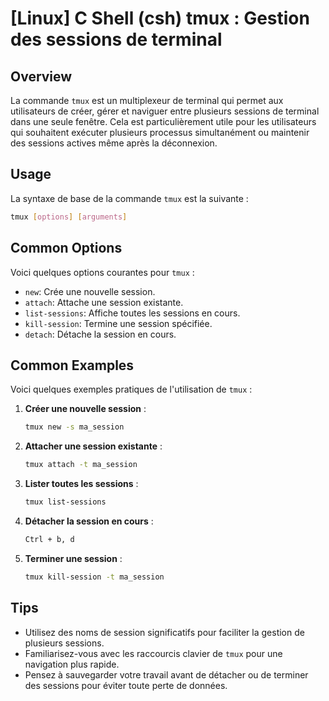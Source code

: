 # [Linux] C Shell (csh) tmux : Gestion des sessions de terminal

## Overview
La commande `tmux` est un multiplexeur de terminal qui permet aux utilisateurs de créer, gérer et naviguer entre plusieurs sessions de terminal dans une seule fenêtre. Cela est particulièrement utile pour les utilisateurs qui souhaitent exécuter plusieurs processus simultanément ou maintenir des sessions actives même après la déconnexion.

## Usage
La syntaxe de base de la commande `tmux` est la suivante :

```bash
tmux [options] [arguments]
```

## Common Options
Voici quelques options courantes pour `tmux` :

- `new`: Crée une nouvelle session.
- `attach`: Attache une session existante.
- `list-sessions`: Affiche toutes les sessions en cours.
- `kill-session`: Termine une session spécifiée.
- `detach`: Détache la session en cours.

## Common Examples
Voici quelques exemples pratiques de l'utilisation de `tmux` :

1. **Créer une nouvelle session** :
   ```bash
   tmux new -s ma_session
   ```

2. **Attacher une session existante** :
   ```bash
   tmux attach -t ma_session
   ```

3. **Lister toutes les sessions** :
   ```bash
   tmux list-sessions
   ```

4. **Détacher la session en cours** :
   ```bash
   Ctrl + b, d
   ```

5. **Terminer une session** :
   ```bash
   tmux kill-session -t ma_session
   ```

## Tips
- Utilisez des noms de session significatifs pour faciliter la gestion de plusieurs sessions.
- Familiarisez-vous avec les raccourcis clavier de `tmux` pour une navigation plus rapide.
- Pensez à sauvegarder votre travail avant de détacher ou de terminer des sessions pour éviter toute perte de données.
